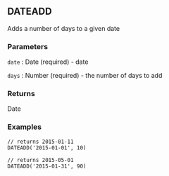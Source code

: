 ## DATEADD

Adds a number of days to a given date

### Parameters
`date` : Date (required) - date

`days` : Number (required) - the number of days to add

### Returns
Date

### Examples
```
// returns 2015-01-11
DATEADD('2015-01-01', 10)
```

```
// returns 2015-05-01
DATEADD('2015-01-31', 90)
```